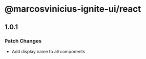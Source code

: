 # @marcosvinicius-ignite-ui/react

## 1.0.1

### Patch Changes

- Add display name to all components
